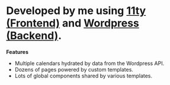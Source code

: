 # Developed by me using [11ty (Frontend)](https://www.11ty.dev/) and [Wordpress (Backend)](https://wordpress.com/).

**Features**
- Multiple calendars hydrated by data from the Wordpress API.
- Dozens of pages powered by custom templates.
- Lots of global components shared by various templates.
